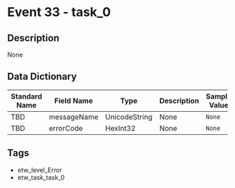 # Event 33 - task_0

## Description
None

## Data Dictionary
|Standard Name|Field Name|Type|Description|Sample Value|
|---|---|---|---|---|
|TBD|messageName|UnicodeString|None|`None`|
|TBD|errorCode|HexInt32|None|`None`|

## Tags
* etw_level_Error
* etw_task_task_0